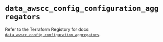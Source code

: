 # `data_awscc_config_configuration_aggregators`

Refer to the Terraform Registory for docs: [`data_awscc_config_configuration_aggregators`](https://registry.terraform.io/providers/hashicorp/awscc/0.70.0/docs/data-sources/config_configuration_aggregators).
